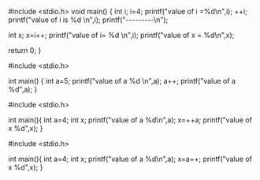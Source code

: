 #include <stdio.h>
void main()
{
int i;
i=4;
printf("value of i =%d\n",i);
++i;
printf("value of i is %d \n",i);
printf("---------\n");

int x;
x=i++;
printf("value of i= %d \n",i);
printf("value of x = %d\n",x);

return 0;
}


#include <stdio.h>

int main()
{
int a=5;
printf("value of a %d \n",a);
a++;
printf("value of a %d",a);
}


#include <stdio.h>

int main(){
int a=4;
int x;
printf("value of a %d\n",a);
x=++a;
printf("value of x %d",x);
}



#include <stdio.h>

int main(){
int a=4;
int x;
printf("value of a %d\n",a);
x=a++;
printf("value of x %d",x);
}




